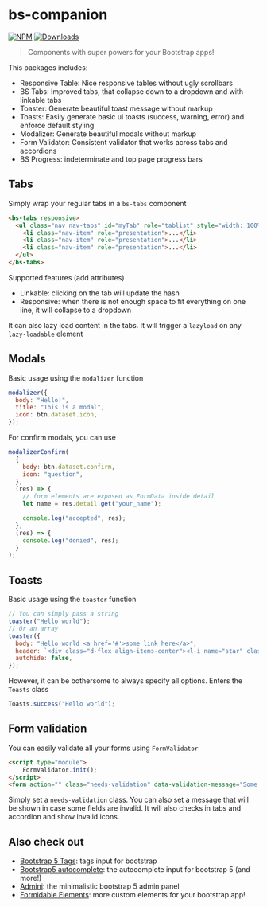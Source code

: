 # bs-companion

[![NPM](https://nodei.co/npm/bs-companion.png?mini=true)](https://nodei.co/npm/bs-companion/)
[![Downloads](https://img.shields.io/npm/dt/bs-companion.svg)](https://www.npmjs.com/package/bs-companion)

> Components with super powers for your Bootstrap apps!

This packages includes:

- Responsive Table: Nice responsive tables without ugly scrollbars
- BS Tabs: Improved tabs, that collapse down to a dropdown and with linkable tabs
- Toaster: Generate beautiful toast message without markup
- Toasts: Easily generate basic ui toasts (success, warning, error) and enforce default styling
- Modalizer: Generate beautiful modals without markup
- Form Validator: Consistent validator that works across tabs and accordions
- BS Progress: indeterminate and top page progress bars

## Tabs

Simply wrap your regular tabs in a `bs-tabs` component

```html
<bs-tabs responsive>
  <ul class="nav nav-tabs" id="myTab" role="tablist" style="width: 100%">
    <li class="nav-item" role="presentation">...</li>
    <li class="nav-item" role="presentation">...</li>
    <li class="nav-item" role="presentation">...</li>
  </ul>
</bs-tabs>
```

Supported features (add attributes)

- Linkable: clicking on the tab will update the hash
- Responsive: when there is not enough space to fit everything on one line, it will collapse to a dropdown

It can also lazy load content in the tabs. It will trigger a `lazyload` on any `lazy-loadable` element

## Modals

Basic usage using the `modalizer` function

```js
modalizer({
  body: "Hello!",
  title: "This is a modal",
  icon: btn.dataset.icon,
});
```

For confirm modals, you can use

```js
modalizerConfirm(
  {
    body: btn.dataset.confirm,
    icon: "question",
  },
  (res) => {
    // form elements are exposed as FormData inside detail
    let name = res.detail.get("your_name");

    console.log("accepted", res);
  },
  (res) => {
    console.log("denied", res);
  }
);
```

## Toasts

Basic usage using the `toaster` function

```js
// You can simply pass a string
toaster("Hello world");
// Or an array
toaster({
  body: "Hello world <a href='#'>some link here</a>",
  header: `<div class="d-flex align-items-center"><l-i name="star" class="me-2"></l-i> My header</div>`,
  autohide: false,
});
```

However, it can be bothersome to always specify all options. Enters the `Toasts` class

```js
Toasts.success("Hello world");
```

## Form validation

You can easily validate all your forms using `FormValidator`

```html
<script type="module">
    FormValidator.init();
</script>
<form action="" class="needs-validation" data-validation-message="Some fields are not valid">...</form>
```

Simply set a `needs-validation` class. You can also set a message that will be shown in case some fields are invalid.
It will also checks in tabs and accordion and show invalid icons.

## Also check out

- [Bootstrap 5 Tags](https://github.com/lekoala/bootstrap5-tags): tags input for bootstrap
- [Bootstrap5 autocomplete](https://github.com/lekoala/bootstrap5-autocomplete): the autocomplete input for bootstrap 5 (and more!)
- [Admini](https://github.com/lekoala/admini): the minimalistic bootstrap 5 admin panel
- [Formidable Elements](https://github.com/lekoala/formidable-elements): more custom elements for your bootstrap app!
